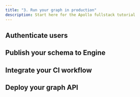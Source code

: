 ```yaml
---
title: "3. Run your graph in production"
description: Start here for the Apollo fullstack tutorial
---
```


<h2 id="authentication">Authenticate users</h2>

<h2 id="write-schema">Publish your schema to Engine</h2>

<h2 id="ci-workflow">Integrate your CI workflow</h2>

<h2 id="deploy">Deploy your graph API</h2>